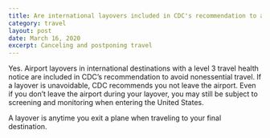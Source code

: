 ```yaml
---
title: Are international layovers included in CDC's recommendation to avoid nonessential travel?
category: travel
layout: post
date: March 16, 2020
excerpt: Canceling and postponing travel
---
```


Yes. Airport layovers in international destinations with a level 3 travel health notice are included in CDC’s recommendation to avoid nonessential travel. If a layover is unavoidable, CDC recommends you not leave the airport. Even if you don’t leave the airport during your layover, you may still be subject to screening and monitoring when entering the United States.

A layover is anytime you exit a plane when traveling to your final destination.
